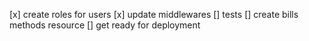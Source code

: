 [x] create roles for users
[x] update middlewares
[] tests
[] create bills methods resource
[] get ready for deployment
